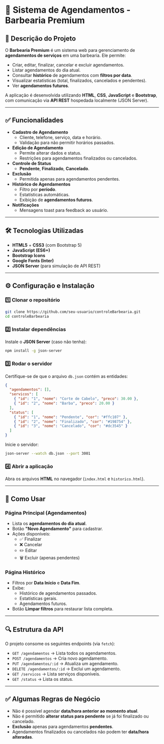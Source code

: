 # 📌 Sistema de Agendamentos - Barbearia Premium

## 📖 Descrição do Projeto
O **Barbearia Premium** é um sistema web para gerenciamento de **agendamentos de serviços** em uma barbearia. Ele permite:
- Criar, editar, finalizar, cancelar e excluir agendamentos.
- Listar agendamentos do dia atual.
- Consultar **histórico** de agendamentos com **filtros por data**.
- Visualizar estatísticas (total, finalizados, cancelados e pendentes).
- Ver **agendamentos futuros**.

A aplicação é desenvolvida utilizando **HTML**, **CSS**, **JavaScript** e **Bootstrap**, com comunicação via **API REST** hospedada localmente (JSON Server).

---

## ✅ Funcionalidades
- **Cadastro de Agendamento**
  - Cliente, telefone, serviço, data e horário.
  - Validação para não permitir horários passados.
- **Edição de Agendamento**
  - Permite alterar dados e status.
  - Restrições para agendamentos finalizados ou cancelados.
- **Controle de Status**
  - **Pendente**, **Finalizado**, **Cancelado**.
- **Exclusão**
  - Permitida apenas para agendamentos pendentes.
- **Histórico de Agendamentos**
  - Filtro por **período**.
  - Estatísticas automáticas.
  - Exibição de **agendamentos futuros**.
- **Notificações**
  - Mensagens toast para feedback ao usuário.

---

## 🛠️ Tecnologias Utilizadas
- **HTML5** + **CSS3** (com Bootstrap 5)
- **JavaScript (ES6+)**
- **Bootstrap Icons**
- **Google Fonts (Inter)**
- **JSON Server** (para simulação de API REST)

---

## ⚙️ Configuração e Instalação

### 1️⃣ **Clonar o repositório**
```bash
git clone https://github.com/seu-usuario/controleBarbearia.git
cd controleBarbearia
```

### 2️⃣ **Instalar dependências**
Instale o **JSON Server** (caso não tenha):
```bash
npm install -g json-server
```

### 3️⃣ **Rodar o servidor**
Certifique-se de que o arquivo `db.json` contém as entidades:
```json
{
  "agendamentos": [],
  "servicos": [
    { "id": "1", "nome": "Corte de Cabelo", "preco": 30.00 },
    { "id": "2", "nome": "Barba", "preco": 20.00 }
  ],
  "status": [
    { "id": "1", "nome": "Pendente", "cor": "#ffc107" },
    { "id": "2", "nome": "Finalizado", "cor": "#198754" },
    { "id": "3", "nome": "Cancelado", "cor": "#dc3545" }
  ]
}
```

Inicie o servidor:
```bash
json-server --watch db.json --port 3001
```

### 4️⃣ **Abrir a aplicação**
Abra os arquivos **HTML** no navegador (`index.html` e `historico.html`).

---

## 📌 Como Usar

### **Página Principal (Agendamentos)**
- Lista os **agendamentos do dia atual**.
- Botão **"Novo Agendamento"** para cadastrar.
- Ações disponíveis:
  - ✅ Finalizar
  - ❌ Cancelar
  - ✏️ Editar
  - 🗑️ Excluir (apenas pendentes)

### **Página Histórico**
- Filtros por **Data Início** e **Data Fim**.
- Exibe:
  - Histórico de agendamentos passados.
  - Estatísticas gerais.
  - Agendamentos futuros.
- Botão **Limpar filtros** para restaurar lista completa.

---

## 🔍 Estrutura da API
O projeto consome os seguintes endpoints (via `fetch`):
- `GET /agendamentos` → Lista todos os agendamentos.
- `POST /agendamentos` → Cria novo agendamento.
- `PUT /agendamentos/:id` → Atualiza um agendamento.
- `DELETE /agendamentos/:id` → Exclui um agendamento.
- `GET /servicos` → Lista serviços disponíveis.
- `GET /status` → Lista os status.

---

## ✅ Algumas Regras de Negócio
- Não é possível agendar **data/hora anterior ao momento atual**.
- Não é permitido **alterar status para pendente** se já foi finalizado ou cancelado.
- **Exclusão** apenas para agendamentos **pendentes**.
- Agendamentos finalizados ou cancelados não podem ter **data/hora alteradas**.

